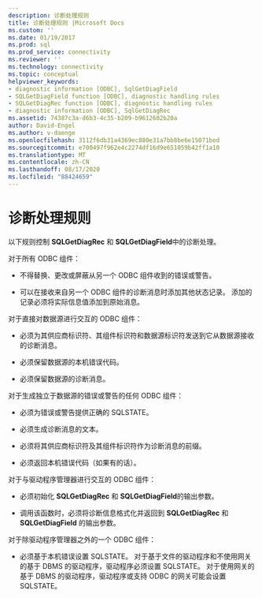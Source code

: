 ```yaml
---
description: 诊断处理规则
title: 诊断处理规则 |Microsoft Docs
ms.custom: ''
ms.date: 01/19/2017
ms.prod: sql
ms.prod_service: connectivity
ms.reviewer: ''
ms.technology: connectivity
ms.topic: conceptual
helpviewer_keywords:
- diagnostic information [ODBC], SqlGetDiagField
- SQLGetDiagField function [ODBC], diagnostic handling rules
- SQLGetDiagRec function [ODBC], diagnostic handling rules
- diagnostic information [ODBC], SqlGetDiagRec
ms.assetid: 74387c3a-d6b3-4c35-b209-b9612602b20a
author: David-Engel
ms.author: v-daenge
ms.openlocfilehash: 3112f6db31a4369ec880e31a7bb8be6e15071bed
ms.sourcegitcommit: e700497f962e4c2274df16d9e651059b42ff1a10
ms.translationtype: MT
ms.contentlocale: zh-CN
ms.lasthandoff: 08/17/2020
ms.locfileid: "88424659"
---
```

# <a name="diagnostic-handling-rules"></a>诊断处理规则
以下规则控制 **SQLGetDiagRec** 和 **SQLGetDiagField**中的诊断处理。  
  
 对于所有 ODBC 组件：  
  
-   不得替换、更改或屏蔽从另一个 ODBC 组件收到的错误或警告。  
  
-   可以在接收来自另一个 ODBC 组件的诊断消息时添加其他状态记录。 添加的记录必须将实际信息值添加到原始消息。  
  
 对于直接对数据源进行交互的 ODBC 组件：  
  
-   必须为其供应商标识符、其组件标识符和数据源标识符发送到它从数据源接收的诊断消息。  
  
-   必须保留数据源的本机错误代码。  
  
-   必须保留数据源的诊断消息。  
  
 对于生成独立于数据源的错误或警告的任何 ODBC 组件：  
  
-   必须为错误或警告提供正确的 SQLSTATE。  
  
-   必须生成诊断消息的文本。  
  
-   必须将其供应商标识符及其组件标识符作为诊断消息的前缀。  
  
-   必须返回本机错误代码（如果有的话）。  
  
 对于与驱动程序管理器进行交互的 ODBC 组件：  
  
-   必须初始化 **SQLGetDiagRec** 和 **SQLGetDiagField**的输出参数。  
  
-   调用该函数时，必须将诊断信息格式化并返回到 **SQLGetDiagRec** 和 **SQLGetDiagField** 的输出参数。  
  
 对于除驱动程序管理器之外的一个 ODBC 组件：  
  
-   必须基于本机错误设置 SQLSTATE。 对于基于文件的驱动程序和不使用网关的基于 DBMS 的驱动程序，驱动程序必须设置 SQLSTATE。 对于使用网关的基于 DBMS 的驱动程序，驱动程序或支持 ODBC 的网关可能会设置 SQLSTATE。
